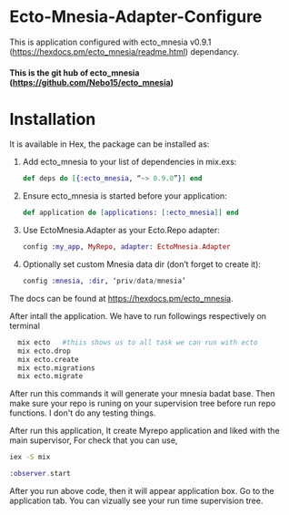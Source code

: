 # Ecto-Mnesia-Adapter-Configure

This is application configured with ecto_mnesia v0.9.1 (https://hexdocs.pm/ecto_mnesia/readme.html) dependancy.

#### This is the git hub of ecto_mnesia (https://github.com/Nebo15/ecto_mnesia)

# Installation

It is available in Hex, the package can be installed as:

1. Add ecto_mnesia to your list of dependencies in mix.exs:

      ````elixir
      def deps do [{:ecto_mnesia, “~> 0.9.0”}] end
      ````

2. Ensure ecto_mnesia is started before your application:

    ````elixir 
    def application do [applications: [:ecto_mnesia]] end
    ````


3. Use EctoMnesia.Adapter as your Ecto.Repo adapter:

    ````elixir
    config :my_app, MyRepo, adapter: EctoMnesia.Adapter
    ````

4. Optionally set custom Mnesia data dir (don’t forget to create it):

    ````elixir
    config :mnesia, :dir, ‘priv/data/mnesia’
    ````

The docs can be found at https://hexdocs.pm/ecto_mnesia.

After intall the application. We have to run followings respectively on terminal

````bash
  mix ecto   #thiis shows us to all task we can run with ecto
  mix ecto.drop
  mix ecto.create
  mix ecto.migrations
  mix ecto.migrate
````

After run this commands it will generate your mnesia badat base.
Then make sure your repo is runing on your supervision tree before run repo functions. I don't do any testing things.

After run this application, It create Myrepo application and liked with the main supervisor, For check that you can use,

````bash
iex -S mix
````

```elixir
:observer.start
````

After you run above code, then it will appear application box. Go to the application tab. You can vizually see your run time supervision tree.